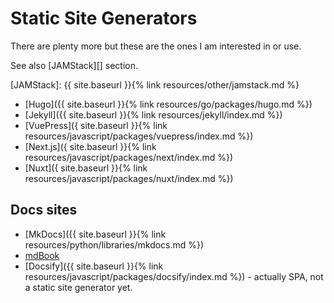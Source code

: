 # Static Site Generators

There are plenty more but these are the ones I am interested in or use.

See also [JAMStack][] section.

[JAMStack]: {{ site.baseurl }}{% link resources/other/jamstack.md %}

- [Hugo]({{ site.baseurl }}{% link resources/go/packages/hugo.md %})
- [Jekyll]({{ site.baseurl }}{% link resources/jekyll/index.md %})
- [VuePress]({ site.baseurl }}{% link resources/javascript/packages/vuepress/index.md %})
- [Next.js]({ site.baseurl }}{% link resources/javascript/packages/next/index.md %})
- [Nuxt]({ site.baseurl }}{% link resources/javascript/packages/nuxt/index.md %})


## Docs sites

- [MkDocs]({{ site.baseurl }}{% link resources/python/libraries/mkdocs.md %})
- [mdBook](https://rust-lang.github.io/mdBook/)
- [Docsify]({{ site.baseurl }}{% link resources/javascript/packages/docsify/index.md %}) - actually SPA, not a static site generator yet.
